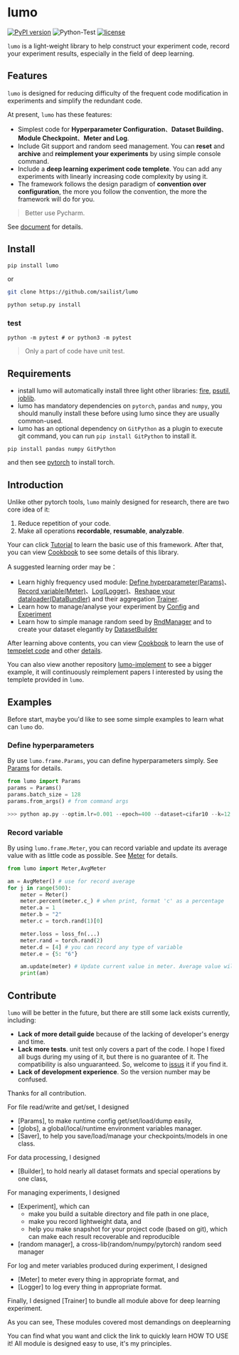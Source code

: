 # lumo

[![PyPI version](https://badge.fury.io/py/lumo.svg)](https://badge.fury.io/py/lumo)
![Python-Test](https://github.com/pytorch-lumo/lumo/actions/workflows/python-test.yml/badge.svg)
[![license](https://img.shields.io/badge/License-Apache%202.0-blue.svg)](https://github.com/Lightning-AI/lightning/blob/master/LICENSE)

`lumo` is a light-weight library to help construct your experiment code, record your experiment results, especially in the field of deep learning.


## Features

`lumo` is designed for reducing difficulty of the frequent code modification in experiments and simplify the redundant code.

At present, `lumo` has these features:

 - Simplest code for **Hyperparameter Configuration**、**Dataset Building**、**Module Checkpoint**、**Meter and Log**.
 - Include Git support and random seed management. You can **reset** and **archive** and **reimplement your experiments** by using simple console command.
 - Include a **deep learning experiment code templete**. You can add any experiments with linearly increasing code complexity by using it.
 - The framework follows the design paradigm of **convention over configuration**, the more you follow the convention, the more the framework will do for you.

> Better use Pycharm.

See [document](https://sailist.github.io/lumo/) for details. 



## Install
```bash
pip install lumo
```

or 

```bash
git clone https://github.com/sailist/lumo

python setup.py install
```

### test

```
python -m pytest # or python3 -m pytest
```

> Only a part of code have unit test.


## Requirements

 - install lumo will automatically install three light other libraries: [fire](https://github.com/google/python-fire), [psutil](https://github.com/giampaolo/psutil), [joblib](https://github.com/joblib/joblib).
 - lumo has mandatory dependencies on `pytorch`, `pandas` and `numpy`, you should manully install these before using lumo since they are usually common-used.
 - lumo has an optional dependency on `GitPython` as a plugin to execute git command, you can run `pip install GitPython` to install it.

```shell
pip install pandas numpy GitPython
```
and then see [pytorch](https://pytorch.org/) to install torch. 



## Introduction

Unlike other pytorch tools, `lumo` mainly designed for research, there are two core idea of it:

1. Reduce repetition of your code.
2. Make all operations **recordable**, **resumable**, **analyzable**.


Your can click [Tutorial](https://sailist.github.io/lumo/tutorial/) to learn the basic use of this framework. After that, you can view [Cookbook](https://sailist.github.io/lumo/cookbook/) to see some details of this library.

A suggested learning order may be：

 - Learn highly frequency used module: [Define hyperparameter(Params)](https://sailist.github.io/lumo/params)、[Record variable(Meter)](https://sailist.github.io/lumo/meter)、[Log(Logger)](/lumo/logger)、[Reshape your dataloader(DataBundler)](https://sailist.github.io/lumo/bundler) and their aggregation [Trainer](https://sailist.github.io/lumo/trainer).
 - Learn how to manage/analyse your experiment by [Config](https://sailist.github.io/lumo/exp) and [Experiment](https://sailist.github.io/lumo/exp)
 - Learn how to simple manage random seed by [RndManager](https://sailist.github.io/lumo/rnd) and to create your dataset elegantly by [DatasetBuilder](https://sailist.github.io/lumo/builder)

After learning above contents, you can view [Cookbook](https://sailist.github.io/lumo/cookbook/) to learn the use of [tempelet code](https://sailist.github.io/lumo/structure) and other [details](https://sailist.github.io/lumo/details).

You can also view another repository [lumo-implement](https://github.com/lumo/lumo-implement) to see a bigger example, it will continuously reimplement papers I interested by using the templete provided in `lumo`. 

## Examples

Before start, maybe you'd like to see some simple examples to learn what can `lumo` do.

### Define hyperparameters
By use `lumo.frame.Params`, you can define hyperparameters simply. See [Params](https://sailist.github.io/lumo/params) for details.
```python 
from lumo import Params
params = Params()
params.batch_size = 128
params.from_args() # from command args

>>> python ap.py --optim.lr=0.001 --epoch=400 --dataset=cifar10 --k=12
```
### Record variable

By using `lumo.frame.Meter`, you can record variable and update its average value with as little code as possible. See [Meter](https://sailist.github.io/lumo/meter) for details.

```python
from lumo import Meter,AvgMeter

am = AvgMeter() # use for record average
for j in range(500):
    meter = Meter()
    meter.percent(meter.c_) # when print, format 'c' as a percentage
    meter.a = 1
    meter.b = "2"
    meter.c = torch.rand(1)[0]

    meter.loss = loss_fn(...)
    meter.rand = torch.rand(2)
    meter.d = [4] # you can record any type of variable
    meter.e = {5: "6"}

    am.update(meter) # Update current value in meter. Average value will be calculated automatic by declaration and the type of the variable.
    print(am)
```


## Contribute

`lumo` will be better in the future, but there are still some lack exists currently, including:

 - **Lack of more detail guide** because of the lacking of developer's energy and time.
 - **Lack more tests**. unit test only covers a part of the code. I hope I fixed all bugs during my using of it, but there is no guarantee of it. The compatibility is also unguaranteed. So, welcome to [issus](https://github.com/sailist/lumo/issues) it if you find it.
 - **Lack of development experience**. So the version number may be confused.

Thanks for all contribution.



For file read/write and get/set, I designed

- [Params], to make runtime config get/set/load/dump easily,
- [globs], a global/local/runtime environment variables manager.
- [Saver], to help you save/load/manage your checkpoints/models in one class.

For data processing, I designed

- [Builder], to hold nearly all dataset formats and special operations by one class,

For managing experiments, I designed

- [Experiment], which can
    - make you build a suitable directory and file path in one place,
    - make you record lightweight data, and
    - help you make snapshot for your project code (based on git), which can make each result recoverable and
      reproducible
- [random manager], a cross-lib(random/numpy/pytorch) random seed manager

For log and meter variables produced during experiment, I designed

- [Meter] to meter every thing in appropriate format, and
- [Logger] to log every thing in appropriate format.

Finally, I designed [Trainer] to bundle all module above for deep learning experiment.


As you can see, These modules covered most demandings on deeplearning 

You can find what you want and click the link to quickly learn HOW TO USE it! All module is designed easy to use, it's
my principles.


